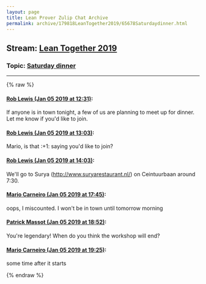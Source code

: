 ```yaml
---
layout: page
title: Lean Prover Zulip Chat Archive 
permalink: archive/179818LeanTogether2019/65678Saturdaydinner.html
---
```


## Stream: [Lean Together 2019](index.html)
### Topic: [Saturday dinner](65678Saturdaydinner.html)

---


{% raw %}
#### [ Rob Lewis (Jan 05 2019 at 12:31)](https://leanprover.zulipchat.com/#narrow/stream/179818-Lean%20Together%202019/topic/Saturday%20dinner/near/154470066):
<p>If anyone is in town tonight, a few of us are planning to meet up for dinner. Let me know if you'd like to join.</p>

#### [ Rob Lewis (Jan 05 2019 at 13:03)](https://leanprover.zulipchat.com/#narrow/stream/179818-Lean%20Together%202019/topic/Saturday%20dinner/near/154471006):
<p>Mario, is that <span class="emoji emoji-1f44d" title="+1">:+1:</span> saying you'd like to join?</p>

#### [ Rob Lewis (Jan 05 2019 at 14:03)](https://leanprover.zulipchat.com/#narrow/stream/179818-Lean%20Together%202019/topic/Saturday%20dinner/near/154472754):
<p>We'll go to Surya (<a href="http://www.suryarestaurant.nl/" target="_blank" title="http://www.suryarestaurant.nl/">http://www.suryarestaurant.nl/</a>) on Ceintuurbaan around 7:30.</p>

#### [ Mario Carneiro (Jan 05 2019 at 17:45)](https://leanprover.zulipchat.com/#narrow/stream/179818-Lean%20Together%202019/topic/Saturday%20dinner/near/154479375):
<p>oops, I miscounted. I won't be in town until tomorrow morning</p>

#### [ Patrick Massot (Jan 05 2019 at 18:52)](https://leanprover.zulipchat.com/#narrow/stream/179818-Lean%20Together%202019/topic/Saturday%20dinner/near/154481576):
<p>You're legendary! When do you think the workshop will end?</p>

#### [ Mario Carneiro (Jan 05 2019 at 19:25)](https://leanprover.zulipchat.com/#narrow/stream/179818-Lean%20Together%202019/topic/Saturday%20dinner/near/154482531):
<p>some time after it starts</p>


{% endraw %}
